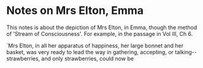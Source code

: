 # Notes on Mrs Elton, Emma



This notes is about the depiction of Mrs Elton, in Emma, though the method of 'Stream of Consciousness'. For example, in the passage in Vol III, Ch 6.

`Mrs Elton, in all her apparatus of happiness, her large bonnet and her basket, was very ready to lead the way in gathering, accepting, or talking--strawberries, and only strawberries, could now be  